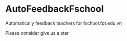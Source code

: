 # AutoFeedbackFschool
Automatically feedback teachers for fschool.fpt.edu.vn

Please consider give us a star
